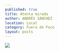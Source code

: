```yaml
---
published: true
title: Atenta mirada
author: ANDRÉS SÁNCHEZ
location: Local
category: Fuera de Foco
layout: posts
---
```


![](http://i.imgur.com/yaKmpwwm.jpg)
